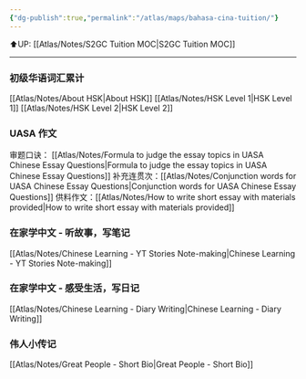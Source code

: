 ```yaml
---
{"dg-publish":true,"permalink":"/atlas/maps/bahasa-cina-tuition/"}
---
```


⬆️UP: [[Atlas/Notes/S2GC Tuition MOC\|S2GC Tuition MOC]]

---
### 初级华语词汇累计
[[Atlas/Notes/About HSK\|About HSK]]
[[Atlas/Notes/HSK Level 1\|HSK Level 1]]
[[Atlas/Notes/HSK Level 2\|HSK Level 2]]

### UASA 作文
审题口诀： [[Atlas/Notes/Formula to judge the essay topics in UASA Chinese Essay Questions\|Formula to judge the essay topics in UASA Chinese Essay Questions]]
补充连贯次：[[Atlas/Notes/Conjunction words for UASA Chinese Essay Questions\|Conjunction words for UASA Chinese Essay Questions]]
供料作文：[[Atlas/Notes/How to write short essay with materials provided\|How to write short essay with materials provided]]

### 在家学中文 - 听故事，写笔记
[[Atlas/Notes/Chinese Learning - YT Stories Note-making\|Chinese Learning - YT Stories Note-making]]
### 在家学中文 - 感受生活，写日记
[[Atlas/Notes/Chinese Learning - Diary Writing\|Chinese Learning - Diary Writing]]
### 伟人小传记
[[Atlas/Notes/Great People - Short Bio\|Great People - Short Bio]]